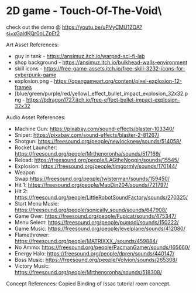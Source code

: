 # 2D game - Touch-Of-The-Void\

check out the demo @ https://youtu.be/uPVyCMU1ZOA?si=xGaldKQr0oLZpEt2

Art Asset References:
- guy in tank - https://ansimuz.itch.io/warped-sci-fi-lab
- shop background - https://ansimuz.itch.io/bulkhead-walls-environment
- skill icons - https://free-game-assets.itch.io/free-skill-3232-icons-for-cyberpunk-game
- explosion.png - https://opengameart.org/content/pixel-explosion-12-frames
- [blue/green/purple/red/yellow]_effect_bullet_impact_explosion_32x32.png - https://bdragon1727.itch.io/free-effect-bullet-impact-explosion-32x32

Audio Asset References:
- Machine Gun: https://pixabay.com/sound-effects/blaster-103340/
- Sniper: https://pixabay.com/sound-effects/blaster-2-81267/
- Shotgun: https://freesound.org/people/newlocknew/sounds/514058/
- Rocket Launcher: https://freesound.org/people/Mrthenoronha/sounds/517169/
- Reload: https://freesound.org/people/LAGtheNoggin/sounds/15545/
- Explosion: https://freesound.org/people/timgormly/sounds/170144/
- Weapon Swap:https://freesound.org/people/twisterman/sounds/159450/
- Hit 1: https://freesound.org/people/MaoDin204/sounds/721797/
- Hit 2: https://freesound.org/people/LittleRobotSoundFactory/sounds/270325/
- Start Menu Music: https://freesound.org/people/sonically_sound/sounds/647908/
- Game Over: https://freesound.org/people/Fupicat/sounds/475347/
- Menu Select: https://freesound.org/people/pumodi/sounds/150222/
- Game Music: https://freesound.org/people/levelplane/sounds/412080/
- Flamethrower: https://freesound.org/people/MATRIXXX_/sounds/459884/
- No Ammo: https://freesound.org/people/PacmanGamer/sounds/165660/
- Energy Halo: https://freesound.org/people/dpren/sounds/440147/
- Boss Music: https://freesound.org/people/Volvion/sounds/265308/
- Victory Music: https://freesound.org/people/Mrthenoronha/sounds/518308/

Concept References:
Copied Binding of Issac tutorial room concept.
